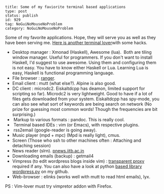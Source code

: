 ~~~~ 
title: Some of my faviorite terminal based applications
type: post
status: publish
id: 929
tag: NoGuiNoMouseNoProblem
category: NoGuiNoMouseNoProblem
~~~~

Some of my favorite applications. Hope, they will serve you as well as
they have been serving me. [Here is another terminal
lover](http://wcm1.web.rice.edu/hacks.html)with some hacks.

-   Desktop manager : Xmonad (Haskell), Awesome (lua).  Both are tiling
    window manager. Useful for programmers. If you don't want to install
    Haskell, I'd suggest to use awesome. Using them and configuring them
    is not easy. You have to know either Haskell or Lua. Learning Lua is
    easy, Haskell is functional programming language.
-   File browser : [ranger](http://ranger.nongnu.org/).
-   Email client : mutt (what else?). Alpine is also good.
-   DC client : microdc2. Eiskaltdcpp has deamon, limited support for
    scripting so far). Microdc2 is very lightweight. Good to have if a
    lot of files gets downloaded from your system. Eiskaltdcpp has
    spy-mode, you can also see what sort of keywords are being search on
    network (No prize for guessing most common words! Though the
    frequencies are bit surprising.)
-    Markup to various formats : pandoc. This is really cool.
-    Terminal based IDEs : vim (or Emacs), with respective plugins.
-    rss2email (google-reader is going away).
-   Music player (mpd + mpc) (Mpd is really light), cmus.
-   Screen (Those who ssh to other machines often : Attaching and
    detaching session)
-   News reader (slrn). [pnews.iitb.ac.in](http://pnews.iitb.ac.in)
-   Downloading emails (backup) : getmail4
-   Vimpress (to edit wordpress blogs inside vim) : [transparent
    proxy](http://en.wikipedia.org/wiki/Proxy_server "Proxy server")
    required if any. You can also have a look at python [based library
    wordpress.py](https://github.com/dilawar/pywordpress) on my github.
-   Web-browser : elinks (works well with mutt to read html emails),
    lyx.

PS : Vim-lover must try vimpretor addon with Firefox.
